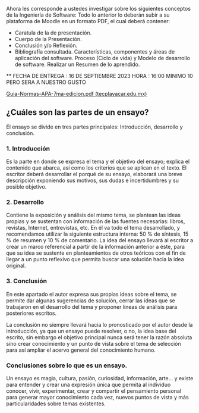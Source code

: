 
Ahora les corresponde a ustedes investigar sobre los siguientes conceptos de la Ingeniería de Software:
Todo lo anterior lo deberán subir a su plataforma de Moodle en un formato PDF, el cual deberá contener:
- Caratula de la de presentación.
- Cuerpo de la Presentación.
- Conclusión y/o Reflexión.
- Bibliografía consultada.
Características, componentes y áreas de aplicación del software.
Proceso (Ciclo de vida) y Modelo de desarrollo de software.
Realizar un Resumen de lo aprendido.

**
FECHA DE ENTREGA : 16 DE SEPTIEMBRE 2023 HORA : 16:00
MINIMO 10 PERO SERA A NUESTRO GUSTO

[Guia-Normas-APA-7ma-edicion.pdf (tecplayacar.edu.mx)](https://moodle.tecplayacar.edu.mx/pluginfile.php/114293/mod_resource/content/1/Guia-Normas-APA-7ma-edicion.pdf)
## ¿Cuáles son las partes de un ensayo?

El ensayo se divide en tres partes principales: Introducción, desarrollo y conclusión.

### **1. Introducción**

Es la parte en donde se expresa el tema y el objetivo del ensayo; explica el contenido que abarca, así como los criterios que se aplican en el texto. El escritor deberá desarrollar el porqué de su ensayo, elaborará una breve descripción exponiendo sus motivos, sus dudas e incertidumbres y su posible objetivo.

### **2. Desarrollo**

Contiene la exposición y análisis del mismo tema, se plantean las ideas propias y se sustentan con información de las fuentes necesarias: libros, revistas, Internet, entrevistas, etc. En él va todo el tema desarrollado, y recomendamos utilizar la siguiente estructura interna: 50 % de síntesis, 15 % de resumen y 10 % de comentario. La idea del ensayo llevará al escritor a crear un marco referencial a partir de la información anterior a éste, para que su idea se sustente en planteamientos de otros teóricos con el fin de llegar a un punto reflexivo que permita buscar una solución hacia la idea original.

### **3. Conclusión**

En este apartado el autor expresa sus propias ideas sobre el tema, se permite dar algunas sugerencias de solución, cerrar las ideas que se trabajaron en el desarrollo del tema y proponer líneas de análisis para posteriores escritos.

La conclusión no siempre llevará hacia lo pronosticado por el autor desde la introducción, ya que un ensayo puede resolver, o no, la idea base del escrito, sin embargo el objetivo principal nunca será tener la razón absoluta sino crear conocimiento y un punto de vista sobre el tema de selección para así ampliar el acervo general del conocimiento humano.

### Conclusiones sobre lo que es un ensayo.

Un ensayo es magia, cultura, pasión, curiosidad, información, arte... y existe para entender y crear una expresión única que permita al individuo conocer, vivir, experimentar, crear y compartir el pensamiento personal para generar mayor conocimiento cada vez, nuevos puntos de vista y más particularidades sobre temas existentes.